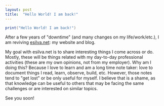 ```yaml
---
layout: post
title:  "Hello World! I am back!"
---
```


```scala
print("Hello World! I am back!")
```

After a few years of "downtime" (and many changes on my life/work/etc.), I am reviving [esilva.net](http://esilva.net): my website and blog.

My goal with esilva.net is to share interesting things I come across or do. Mostly, these will be things related with my day-to-day professional activities (these are my own opinions, not from my employer). Why am I doing this? Because I love to learn and am a long time note taker: love to document things I read, learn, observe, build, etc. However, those notes tend to "get lost" or be only useful for myself. I believe that is a shame, as that knowledge can be useful to others that may be facing the same challenges or are interested on similar topics.

See you soon!